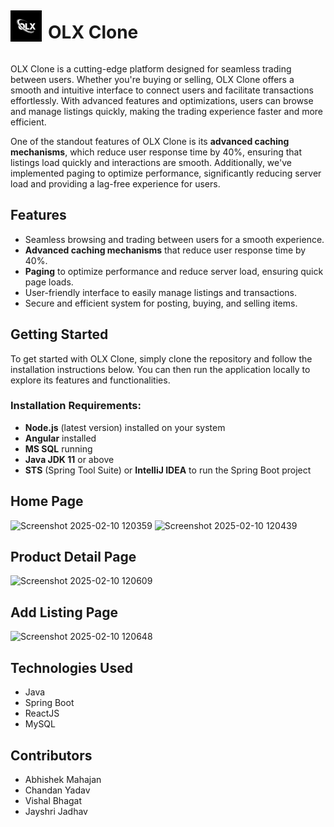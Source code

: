 <div style="display: flex; align-items: center;">
    <img src="frontend/src/assets/logo.png" alt="PizzaOnClick Logo" width="50" height="50" />
    <h1 style="margin-left: 10px;">OLX Clone</h1>
</div>


OLX Clone is a cutting-edge platform designed for seamless trading between users. Whether you're buying or selling, OLX Clone offers a smooth and intuitive interface to connect users and facilitate transactions effortlessly. With advanced features and optimizations, users can browse and manage listings quickly, making the trading experience faster and more efficient.

One of the standout features of OLX Clone is its **advanced caching mechanisms**, which reduce user response time by 40%, ensuring that listings load quickly and interactions are smooth. Additionally, we've implemented paging to optimize performance, significantly reducing server load and providing a lag-free experience for users.

## Features

- Seamless browsing and trading between users for a smooth experience.
- **Advanced caching mechanisms** that reduce user response time by 40%.
- **Paging** to optimize performance and reduce server load, ensuring quick page loads.
- User-friendly interface to easily manage listings and transactions.
- Secure and efficient system for posting, buying, and selling items.

## Getting Started

To get started with OLX Clone, simply clone the repository and follow the installation instructions below. You can then run the application locally to explore its features and functionalities.

### Installation Requirements:
- **Node.js** (latest version) installed on your system
- **Angular** installed
- **MS SQL** running
- **Java JDK 11** or above
- **STS** (Spring Tool Suite) or **IntelliJ IDEA** to run the Spring Boot project

## Home Page
![Screenshot 2025-02-10 120359](https://github.com/user-attachments/assets/9abbd207-088a-4367-bf18-8c7a8137043c)
![Screenshot 2025-02-10 120439](https://github.com/user-attachments/assets/0b53cf5f-cf34-4d0e-ba53-c9f029530591)


## Product Detail Page
![Screenshot 2025-02-10 120609](https://github.com/user-attachments/assets/925c6ed3-ffce-41d6-a82c-4ebe6689d787)

## Add Listing Page
![Screenshot 2025-02-10 120648](https://github.com/user-attachments/assets/b6b60bf1-4c2f-472e-b94b-c051725c69c4)

## Technologies Used

- Java
- Spring Boot
- ReactJS
- MySQL

## Contributors

- Abhishek Mahajan
- Chandan Yadav
- Vishal Bhagat
- Jayshri Jadhav

